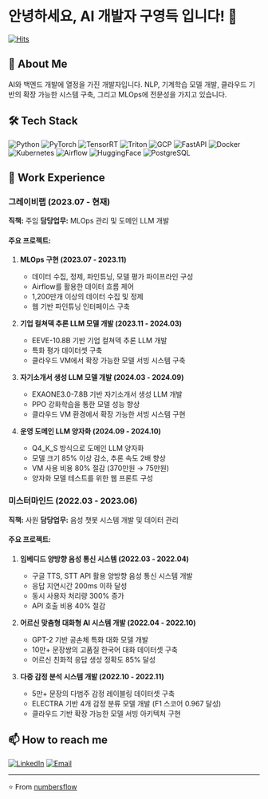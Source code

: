 # 안녕하세요, AI 개발자 구영득 입니다! 👋
[![Hits](https://hits.seeyoufarm.com/api/count/incr/badge.svg?url=https%3A%2F%2Fgithub.com%2Fnumbersflow&count_bg=%2379C83D&title_bg=%23555555&icon=&icon_color=%23E7E7E7&title=hits&edge_flat=false)](https://hits.seeyoufarm.com)

## 🚀 About Me
AI와 백엔드 개발에 열정을 가진 개발자입니다. NLP, 기계학습 모델 개발, 클라우드 기반의 확장 가능한 시스템 구축, 그리고 MLOps에 전문성을 가지고 있습니다.

## 🛠 Tech Stack
![Python](https://img.shields.io/badge/-Python-3776AB?style=flat-square&logo=Python&logoColor=white)
![PyTorch](https://img.shields.io/badge/-PyTorch-EE4C2C?style=flat-square&logo=PyTorch&logoColor=white)
![TensorRT](https://img.shields.io/badge/-TensorRT-76B900?style=flat-square&logo=nvidia&logoColor=white)
![Triton](https://img.shields.io/badge/-Triton-76B900?style=flat-square&logo=nvidia&logoColor=white)
![GCP](https://img.shields.io/badge/-GCP-4285F4?style=flat-square&logo=google-cloud&logoColor=white)
![FastAPI](https://img.shields.io/badge/-FastAPI-009688?style=flat-square&logo=fastapi&logoColor=white)
![Docker](https://img.shields.io/badge/-Docker-2496ED?style=flat-square&logo=docker&logoColor=white)
![Kubernetes](https://img.shields.io/badge/-Kubernetes-326CE5?style=flat-square&logo=kubernetes&logoColor=white)
![Airflow](https://img.shields.io/badge/-Airflow-017CEE?style=flat-square&logo=apache-airflow&logoColor=white)
![HuggingFace](https://img.shields.io/badge/-HuggingFace-FFD21E?style=flat-square&logo=huggingface&logoColor=black)
![PostgreSQL](https://img.shields.io/badge/-PostgreSQL-336791?style=flat-square&logo=postgresql&logoColor=white)

## 💼 Work Experience

### 그레이비랩 (2023.07 - 현재)
**직책:** 주임
**담당업무:** MLOps 관리 및 도메인 LLM 개발

#### 주요 프로젝트:

1. **MLOps 구현 (2023.07 - 2023.11)**
   - 데이터 수집, 정제, 파인튜닝, 모델 평가 파이프라인 구성
   - Airflow를 활용한 데이터 흐름 제어
   - 1,200만개 이상의 데이터 수집 및 정제
   - 웹 기반 파인튜닝 인터페이스 구축

2. **기업 컬쳐덱 추론 LLM 모델 개발 (2023.11 - 2024.03)**
   - EEVE-10.8B 기반 기업 컬쳐덱 추론 LLM 개발
   - 특화 평가 데이터셋 구축
   - 클라우드 VM에서 확장 가능한 모델 서빙 시스템 구축

3. **자기소개서 생성 LLM 모델 개발 (2024.03 - 2024.09)**
   - EXAONE3.0-7.8B 기반 자기소개서 생성 LLM 개발
   - PPO 강화학습을 통한 모델 성능 향상
   - 클라우드 VM 환경에서 확장 가능한 서빙 시스템 구현

4. **운영 도메인 LLM 양자화 (2024.09 - 2024.10)**
   - Q4_K_S 방식으로 도메인 LLM 양자화
   - 모델 크기 85% 이상 감소, 추론 속도 2배 향상
   - VM 사용 비용 80% 절감 (370만원 → 75만원)
   - 양자화 모델 테스트를 위한 웹 프론트 구성

### 미스터마인드 (2022.03 - 2023.06)
**직책:** 사원
**담당업무:** 음성 챗봇 시스템 개발 및 데이터 관리

#### 주요 프로젝트:

1. **임베디드 양방향 음성 통신 시스템 (2022.03 - 2022.04)**
   - 구글 TTS, STT API 활용 양방향 음성 통신 시스템 개발
   - 응답 지연시간 200ms 이하 달성
   - 동시 사용자 처리량 300% 증가
   - API 호출 비용 40% 절감

2. **어르신 맞춤형 대화형 AI 시스템 개발 (2022.04 - 2022.10)**
   - GPT-2 기반 공손체 특화 대화 모델 개발
   - 10만+ 문장쌍의 고품질 한국어 대화 데이터셋 구축
   - 어르신 친화적 응답 생성 정확도 85% 달성

3. **다중 감정 분석 시스템 개발 (2022.10 - 2022.11)**
   - 5만+ 문장의 다범주 감정 레이블링 데이터셋 구축
   - ELECTRA 기반 4개 감정 분류 모델 개발 (F1 스코어 0.967 달성)
   - 클라우드 기반 확장 가능한 모델 서빙 아키텍처 구현


## 📫 How to reach me
[![LinkedIn](https://img.shields.io/badge/-LinkedIn-0077B5?style=flat-square&logo=linkedin&logoColor=white)](Your_LinkedIn_URL)
[![Email](https://img.shields.io/badge/-Email-D14836?style=flat-square&logo=gmail&logoColor=white)](mailto:eriko20190801@gmail.com)

---
⭐️ From [numbersflow](https://github.com/numbersflow)
